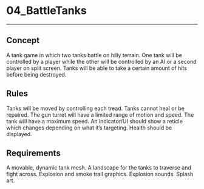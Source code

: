 # 04_BattleTanks
---
## Concept
A tank game in which two tanks battle on hilly terrain. One tank will be controlled by a player while the other will be controlled by an AI or a second player on split screen. Tanks will be able to take a certain amount of hits before being destroyed.

## Rules
Tanks will be moved by controlling each tread.
Tanks cannot heal or be repaired.
The gun turret will have a limited range of motion and speed.
The tank will have a maximum speed.
An indicator/UI should show a reticle which changes depending on what it’s targeting.
Health should be displayed.

## Requirements
A movable, dynamic tank mesh.
A landscape for the tanks to traverse and fight across.
Explosion and smoke trail graphics.
Explosion sounds.
Splash art.

